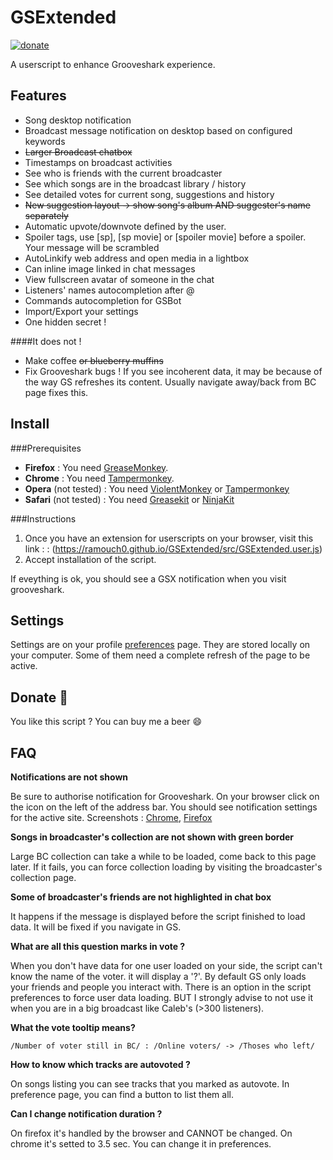 GSExtended
==========
[![donate](https://www.paypalobjects.com/webstatic/en_US/btn/btn_donate_pp_142x27.png)](https://www.paypal.com/cgi-bin/webscr?cmd=_donations&business=4YXL239WTATZU&lc=GB&item_name=Ram&item_number=GSExtended&currency_code=EUR&bn=PP%2dDonationsBF%3abtn_donate_pp_142x27%2epng%3aNonHosted)


A userscript to enhance Grooveshark experience.

Features
---------

* Song desktop notification
* Broadcast message notification on desktop based on configured keywords
* ~~Larger Broadcast chatbox~~
* Timestamps on broadcast activities
* See who is friends with the current broadcaster
* See which songs are in the broadcast library / history
* See detailed votes for current song, suggestions and history
* ~~New suggestion layout -> show song's album AND suggester's name separately~~
* Automatic upvote/downvote defined by the user.
* Spoiler tags, use [sp], [sp movie] or [spoiler movie] before a spoiler. Your message will be scrambled
* AutoLinkify web address and open media in a lightbox
* Can inline image linked in chat messages
* View fullscreen avatar of someone in the chat
* Listeners' names autocompletion after @
* Commands autocompletion for GSBot
* Import/Export your settings
* One hidden secret !


####It does not !
* Make coffee ~~or blueberry muffins~~
* Fix Grooveshark bugs ! If you see incoherent data, it may be because of the way GS refreshes its content. 
	Usually navigate away/back from BC page fixes this.

Install
-------

###Prerequisites

- **Firefox** : You need [GreaseMonkey](https://addons.mozilla.org/fr/firefox/addon/greasemonkey/). 
- **Chrome** :  You need [Tampermonkey](https://chrome.google.com/webstore/detail/tampermonkey/dhdgffkkebhmkfjojejmpbldmpobfkfo?hl=en).
- **Opera** (not tested) : You need [ViolentMonkey](http://addons.opera.com/en/extensions/details/violent-monkey) or [Tampermonkey](https://addons.opera.com/en/extensions/details/tampermonkey-beta/)
- **Safari** (not tested) : You need [Greasekit](https://8-p.info/greasekit/) or [NinjaKit](http://translate.google.com/translate?js=y&prev=_t&hl=en&ie=UTF-8&layout=1&eotf=1&u=http%3A%2F%2Fd.hatena.ne.jp%2Fos0x%2F20100612%2F1276330696&sl=auto&tl=en)

###Instructions

1. Once you have an extension for userscripts on your browser, visit this link :  : (https://ramouch0.github.io/GSExtended/src/GSExtended.user.js)
2. Accept installation of the script.

If eveything is ok, you should see a GSX notification when you visit grooveshark.


Settings
---------

Settings are on your profile [preferences](http://grooveshark.com/#!/settings/preferences) page. 
They are stored locally on your computer.
Some of them need a complete refresh of the page to be active.

Donate :beer:
------
You like this script ? You can buy me a beer :smile:

FAQ
----
**Notifications are not shown**

Be sure to authorise notification for Grooveshark. On your browser click on the icon on the left of the address bar. You should see notification settings for the active site. Screenshots : [Chrome](https://ramouch0.github.io/GSExtended/images/chrome-notificationsettings.png), [Firefox](https://ramouch0.github.io/GSExtended/images/firefox-notificationsettings.png)

**Songs in broadcaster's collection are not shown with green border**

Large BC collection can take a while to be loaded, come back to this page later. If it fails, you can force collection loading by visiting the broadcaster's collection page.

**Some of broadcaster's friends are not highlighted in chat box**

It happens if the message is displayed before the script finished to load data. It will be fixed if you navigate in GS.

**What are all this question marks in vote ?**

When you don't have data for one user loaded on your side, the script can't know the name of the voter. it will display a '?'. By default GS only loads your friends and people you interact with. There is an option in the script preferences to force user data loading. BUT I strongly advise to not use it when you are in a big broadcast like Caleb's (>300 listeners).

**What the vote tooltip means?**
```
/Number of voter still in BC/ : /Online voters/ -> /Thoses who left/
```

**How to know which tracks are autovoted ?**

On songs listing you can see tracks that you marked as autovote. In preference page, you can find a button to list them all.

**Can I change notification duration ?**

On firefox it's handled by the browser and CANNOT be changed. 
On chrome it's setted to 3.5 sec. You can change it in preferences.
